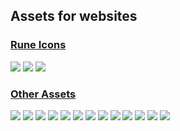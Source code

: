 ## Assets for websites

### [Rune Icons](https://github.com/thorchain/Resources/tree/master/Assets/Rune)

![](https://github.com/thorchain/Resources/blob/master/Assets/Rune/RUNE-ICON-RSQUARE-64%403x.png)
![](https://github.com/thorchain/Resources/blob/master/Assets/Rune/RUNE-ICON-SQUARE-64%403x.png)
![](https://github.com/thorchain/Resources/blob/master/Assets/Rune/RUNE-TOKEN-ICON%403x.png)

### [Other Assets](https://github.com/thorchain/Resources/tree/master/Assets/png)

![](https://github.com/thorchain/Resources/blob/master/Assets/png/Aesir.png)
![](https://github.com/thorchain/Resources/blob/master/Assets/png/Asgardex.png)
![](https://github.com/thorchain/Resources/blob/master/Assets/png/Background%20image.png)
![](https://github.com/thorchain/Resources/blob/master/Assets/png/AntiClockwoise.png)
![](https://github.com/thorchain/Resources/blob/master/Assets/png/Bifrost_Protocol.png)
![](https://github.com/thorchain/Resources/blob/master/Assets/png/Center%20orb.png)
![](https://github.com/thorchain/Resources/blob/master/Assets/png/Clockwise.png)
![](https://github.com/thorchain/Resources/blob/master/Assets/png/Cosmos_Centre.png)
![](https://github.com/thorchain/Resources/blob/master/Assets/png/Cosmos_Planets.png)
![](https://github.com/thorchain/Resources/blob/master/Assets/png/Flash%20Network.png)
![](https://github.com/thorchain/Resources/blob/master/Assets/png/Flash_Network.png)
![](https://github.com/thorchain/Resources/blob/master/Assets/png/Organisation.png)
![](https://github.com/thorchain/Resources/blob/master/Assets/png/Other%20Features.png)
![]()

